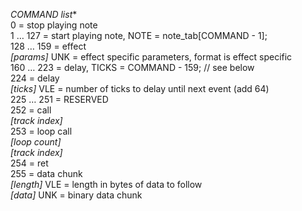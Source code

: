 *COMMAND list**<br>
    0       = stop playing note<br>
    1 … 127 = start playing note, NOTE = note_tab[COMMAND - 1];<br>
  128 … 159 = effect<br>
    *[params]* UNK    = effect specific parameters, format is effect specific<br>
  160 … 223 = delay, TICKS = COMMAND - 159; // see below<br>
  224       = delay<br>
    *[ticks]* VLE     = number of ticks to delay until next event (add 64)<br>
  225 … 251 = RESERVED<br>
  252       = call<br>
    *[track index]*<br>
  253       = loop call<br>
    *[loop count]*<br>
    *[track index]*<br>
  254       = ret<br>
  255       = data chunk<br>
    *[length]* VLE    = length in bytes of data to follow<br>
    *[data]* UNK      = binary data chunk<br>
